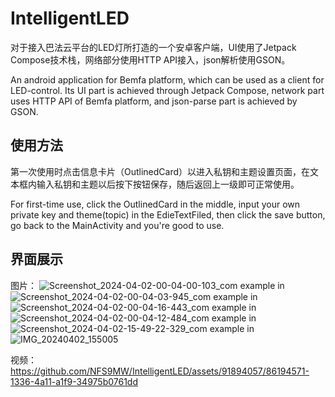 # IntelligentLED

对于接入巴法云平台的LED灯所打造的一个安卓客户端，UI使用了Jetpack Compose技术栈，网络部分使用HTTP API接入，json解析使用GSON。

An android application for Bemfa platform, which can be used as a client for LED-control. Its UI part is achieved through Jetpack Compose, network part uses HTTP API of Bemfa platform, and json-parse part is achieved by GSON.


## 使用方法

第一次使用时点击信息卡片（OutlinedCard）以进入私钥和主题设置页面，在文本框内输入私钥和主题以后按下按钮保存，随后返回上一级即可正常使用。

For first-time use, click the OutlinedCard in the middle, input your own private key and theme(topic) in the EdieTextFiled, then click the save button, go back to the MainActivity and you're good to use.

## 界面展示

图片：
![Screenshot_2024-04-02-00-04-00-103_com example in](https://github.com/NFS9MW/IntelligentLED/assets/91894057/4d38ca24-2fbf-4f37-ac2e-e6f43de948a5)
![Screenshot_2024-04-02-00-04-03-945_com example in](https://github.com/NFS9MW/IntelligentLED/assets/91894057/bf525fdb-b5eb-4cab-92c3-7ccf4f21326d)
![Screenshot_2024-04-02-00-04-16-443_com example in](https://github.com/NFS9MW/IntelligentLED/assets/91894057/29a4385e-ac6f-48a3-87ee-6f8438723abb)
![Screenshot_2024-04-02-00-04-12-484_com example in](https://github.com/NFS9MW/IntelligentLED/assets/91894057/b7ce6666-1ecc-4013-b66b-5d741f900fd2)
![Screenshot_2024-04-02-15-49-22-329_com example in](https://github.com/NFS9MW/IntelligentLED/assets/91894057/18a0c463-2df0-4dc1-8f83-cf692ecc6ae5)
![IMG_20240402_155005](https://github.com/NFS9MW/IntelligentLED/assets/91894057/1b35419f-ec29-4a3e-93a4-38d0ff219f0b)


视频：
https://github.com/NFS9MW/IntelligentLED/assets/91894057/86194571-1336-4a11-a1f9-34975b0761dd
